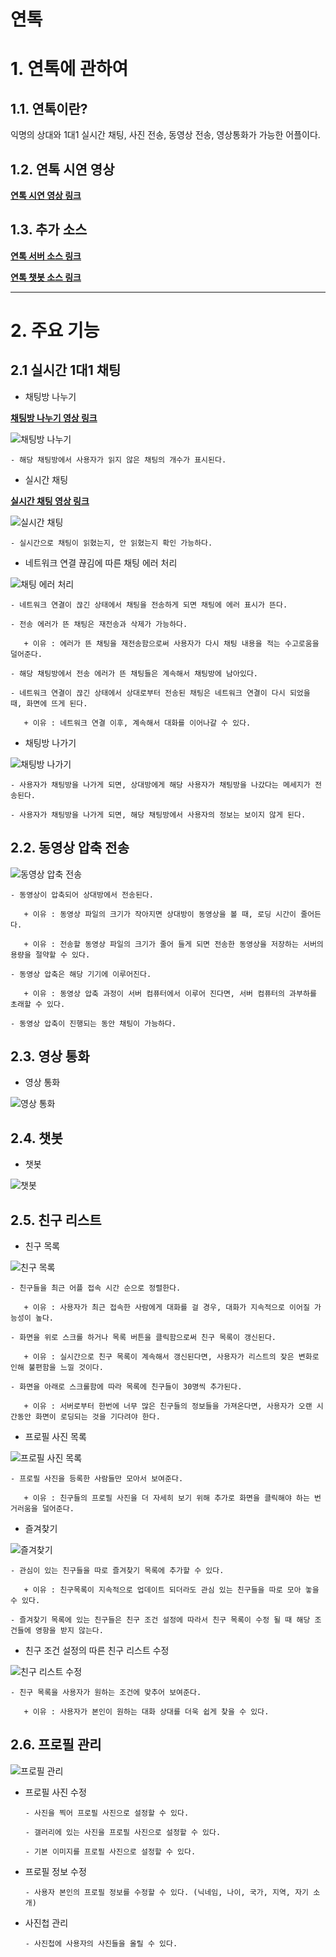 연톡
======================

# 1. 연톡에 관하여
## 1.1. 연톡이란?
익명의 상대와 1대1 실시간 채팅, 사진 전송, 동영상 전송, 영상통화가 가능한 어플이다.


## 1.2. 연톡 시연 영상
[**연톡 시연 영상 링크**](http://52.79.51.149/yeontalk/uploads/yeontalk_testing.mp4)

## 1.3. 추가 소스
[**연톡 서버 소스 링크**](https://github.com/Kim-ChangSu/Yeontalk-Server_Source)

[**연톡 챗봇 소스 링크**](https://github.com/Kim-ChangSu/Yeontalk-Chatbot_Source)

****
# 2. 주요 기능

## 2.1 실시간 1대1 채팅

* 채팅방 나누기 

[**채팅방 나누기 영상 링크**](http://52.79.51.149/yeontalk/uploads/yeontalk_testing.mp4#t=160)

![채팅방 나누기](http://52.79.51.149/yeontalk/uploads/chatroom.gif)

	- 해당 채팅방에서 사용자가 읽지 않은 채팅의 개수가 표시된다. 


* 실시간 채팅

[**실시간 채팅 영상 링크**](http://52.79.51.149/yeontalk/uploads/yeontalk_testing.mp4#t=160)

![실시간 채팅](http://52.79.51.149/yeontalk/uploads/chat.gif)
    
	- 실시간으로 채팅이 읽혔는지, 안 읽혔는지 확인 가능하다. 


* 네트워크 연결 끊김에 따른 채팅 에러 처리

![채팅 에러 처리](http://52.79.51.149/yeontalk/uploads/error3.gif)

	- 네트워크 연결이 끊긴 상태에서 채팅을 전송하게 되면 채팅에 에러 표시가 뜬다.

	- 전송 에러가 뜬 채팅은 재전송과 삭제가 가능하다. 

	   + 이유 : 에러가 뜬 채팅을 재전송함으로써 사용자가 다시 채팅 내용을 적는 수고로움을 덜어준다. 

	- 해당 채팅방에서 전송 에러가 뜬 채팅들은 계속해서 채팅방에 남아있다. 

    - 네트워크 연결이 끊긴 상태에서 상대로부터 전송된 채팅은 네트워크 연결이 다시 되었을 때, 화면에 뜨게 된다. 

	   + 이유 : 네트워크 연결 이후, 계속해서 대화를 이어나갈 수 있다. 


* 채팅방 나가기

![채팅방 나가기](http://52.79.51.149/yeontalk/uploads/outchatroom.gif)

	- 사용자가 채팅방을 나가게 되면, 상대방에게 해당 사용자가 채팅방을 나갔다는 메세지가 전송된다. 

	- 사용자가 채팅방을 나가게 되면, 해당 채팅방에서 사용자의 정보는 보이지 않게 된다.


## 2.2. 동영상 압축 전송 

![동영상 압축 전송](http://52.79.51.149/yeontalk/uploads/video.gif)

	- 동영상이 압축되어 상대방에서 전송된다.

	   + 이유 : 동영상 파일의 크기가 작아지면 상대방이 동영상을 볼 때, 로딩 시간이 줄어든다. 

	   + 이유 : 전송할 동영상 파일의 크기가 줄어 들게 되면 전송한 동영상을 저장하는 서버의 용량을 절약할 수 있다. 

	- 동영상 압축은 해당 기기에 이루어진다. 

	   + 이유 : 동영상 압축 과정이 서버 컴퓨터에서 이루어 진다면, 서버 컴퓨터의 과부하를 초래할 수 있다. 

	- 동영상 압축이 진행되는 동안 채팅이 가능하다.
	

## 2.3. 영상 통화

* 영상 통화

![영상 통화](http://52.79.51.149/yeontalk/uploads/videocall.gif)

## 2.4. 챗봇

* 챗봇

![챗봇](http://52.79.51.149/yeontalk/uploads/chatbot.gif)

## 2.5. 친구 리스트
* 친구 목록

![친구 목록](http://52.79.51.149/yeontalk/uploads/userslist4.gif)

    - 친구들을 최근 어플 접속 시간 순으로 정렬한다.

       + 이유 : 사용자가 최근 접속한 사람에게 대화를 걸 경우, 대화가 지속적으로 이어질 가능성이 높다.  

	- 화면을 위로 스크롤 하거나 목록 버튼을 클릭함으로써 친구 목록이 갱신된다.

	   + 이유 : 실시간으로 친구 목록이 계속해서 갱신된다면, 사용자가 리스트의 잦은 변화로 인해 불편함을 느낄 것이다.
    
    - 화면을 아래로 스크롤함에 따라 목록에 친구들이 30명씩 추가된다.

       + 이유 : 서버로부터 한번에 너무 많은 친구들의 정보들을 가져온다면, 사용자가 오랜 시간동안 화면이 로딩되는 것을 기다려야 한다.


* 프로필 사진 목록

![프로필 사진 목록](http://52.79.51.149/yeontalk/uploads/user_image_list2.gif)

    - 프로필 사진을 등록한 사람들만 모아서 보여준다.

       + 이유 : 친구들의 프로필 사진을 더 자세히 보기 위해 추가로 화면을 클릭해야 하는 번거러움을 덜어준다. 

    
* 즐겨찾기

![즐겨찾기](http://52.79.51.149/yeontalk/uploads/favorites4.gif)


	- 관심이 있는 친구들을 따로 즐겨찾기 목록에 추가할 수 있다. 

       + 이유 : 친구목록이 지속적으로 업데이트 되더라도 관심 있는 친구들을 따로 모아 놓을 수 있다.

	- 즐겨찾기 목록에 있는 친구들은 친구 조건 설정에 따라서 친구 목록이 수정 될 때 해당 조건들에 영항을 받지 않는다. 


* 친구 조건 설정의 따른 친구 리스트 수정

![친구 리스트 수정](http://52.79.51.149/yeontalk/uploads/condition5.gif)

	- 친구 목록을 사용자가 원하는 조건에 맞추어 보여준다. 

       + 이유 : 사용자가 본인이 원하는 대화 상대를 더욱 쉽게 찾을 수 있다. 
  		

## 2.6. 프로필 관리


![프로필 관리](http://52.79.51.149/yeontalk/uploads/profile.gif)

* 프로필 사진 수정
    ```
    - 사진을 찍어 프로필 사진으로 설정할 수 있다. 

    - 갤러리에 있는 사진을 프로필 사진으로 설정할 수 있다.

    - 기본 이미지를 프로필 사진으로 설정할 수 있다.
    ```

* 프로필 정보 수정
    ```
    - 사용자 본인의 프로필 정보를 수정할 수 있다. (닉네임, 나이, 국가, 지역, 자기 소개)
    ```
    

* 사진첩 관리
	```
	- 사진첩에 사용자의 사진들을 올릴 수 있다.
	```




